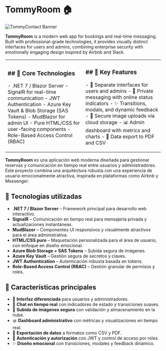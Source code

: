 # TommyRoom 🏠

![TommyContact Banner](./assets/TommyContactBanner.png)

**TommyRoom** is a modern web app for bookings and real-time messaging. Built with professional-grade technologies, it provides visually distinct interfaces for users and admins, combining enterprise security with emotionally engaging design inspired by Airbnb and Slack.

<table>
  <tr>
    <td width="50%">
      <h3>## 🚀 Core Technologies</h3>
      <p>- .NET 7 / Blazor Server
- SignalR for real-time communication
- JWT Authentication
- Azure Key Vault & Blob Storage (SAS Tokens)
- MudBlazor for admin UI
- Pure HTML/CSS for user-facing components
- Role-Based Access Control (RBAC)</p>
    </td>
    <td width="50%">
      <h3>## 🎯 Key Features</h3>
      <p>- 📱 Separate interfaces for users and admins
- 💬 Private messaging with online status indicators
- ✨ Transitions, modals, and dynamic feedback
- 📸 Secure image uploads via cloud storage
- 📊 Admin dashboard with metrics and charts
- 📄 Data export to PDF and CSV</p>
    </td>
  </tr>
</table>

**TommyRoom** es una aplicación web moderna diseñada para gestionar reservas y comunicación en tiempo real entre usuarios y administradores. Este proyecto combina una arquitectura robusta con una experiencia de usuario emocionalmente atractiva, inspirada en plataformas como Airbnb y Messenger.

## 🚀 Tecnologías utilizadas

- **.NET 7 / Blazor Server** – Framework principal para desarrollo web interactivo.
- **SignalR** – Comunicación en tiempo real para mensajería privada y actualizaciones instantáneas.
- **MudBlazor** – Componentes UI responsivos y visualmente atractivos para el área administrativa.
- **HTML/CSS puro** – Maquetación personalizada para el área de usuario, con enfoque en diseño emocional.
- **Azure Blob Storage + SAS Tokens** – Subida segura de imágenes.
- **Azure Key Vault** – Gestión segura de secretos y claves.
- **JWT Authentication** – Autenticación robusta basada en tokens.
- **Role-Based Access Control (RBAC)** – Gestión granular de permisos y roles.

## 🎯 Características principales

- 📱 **Interfaz diferenciada** para usuarios y administradores.
- 💬 **Chat en tiempo real** con indicadores de estado y transiciones suaves.
- 📸 **Subida de imágenes segura** con validación y almacenamiento en la nube.
- 📊 **Dashboard administrativo** con métricas y visualizaciones en tiempo real.
- 📄 **Exportación de datos** a formatos como CSV y PDF.
- 🔐 **Autenticación y autorización** con JWT y control de acceso por roles.
- ✨ **Diseño emocional** con transiciones, modales y feedback dinámico.